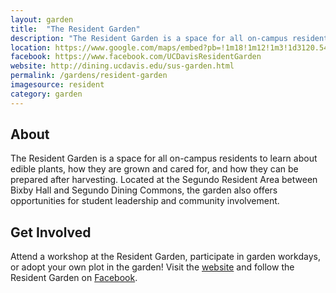```yaml
---
layout: garden
title:  "The Resident Garden"
description: "The Resident Garden is a space for all on-campus residents to learn about edible plants, how they are grown and cared for, and how they can be prepared after harvesting."
location: https://www.google.com/maps/embed?pb=!1m18!1m12!1m3!1d3120.5493912392503!2d-121.7596686846103!3d38.54415417529315!2m3!1f0!2f0!3f0!3m2!1i1024!2i768!4f13.1!3m3!1m2!1s0x0%3A0x0!2zMzjCsDMyJzM4LjkiTiAxMjHCsDQ1JzI2LjkiVw!5e0!3m2!1sen!2sus!4v1459359876394
facebook: https://www.facebook.com/UCDavisResidentGarden
website: http://dining.ucdavis.edu/sus-garden.html
permalink: /gardens/resident-garden
imagesource: resident
category: garden
---
```



<h2>About</h2>

The Resident Garden is a space for all on-campus residents to learn about edible plants, how they are grown and cared for, and how they can be prepared after harvesting. Located at the Segundo Resident Area between Bixby Hall and Segundo Dining Commons, the garden also offers opportunities for student leadership and community involvement.


<h2>Get Involved</h2>

Attend a workshop at the Resident Garden, participate in garden workdays, or adopt your own plot in the garden! Visit the [website](http://dining.ucdavis.edu/sus-garden.html) and follow the Resident Garden on [Facebook](https://www.facebook.com/UCDavisResidentGarden).

